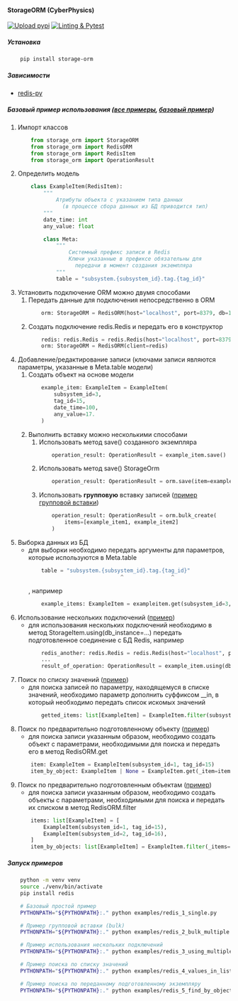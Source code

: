 #### StorageORM (CyberPhysics)
[![Upload pypi](https://github.com/CyberPhysics-Platform/storage-orm/actions/workflows/pypi_deploy.yml/badge.svg)](https://github.com/CyberPhysics-Platform/storage-orm/actions/workflows/pypi_deploy.yml)
[![Linting & Pytest](https://github.com/CyberPhysics-Platform/storage-orm/actions/workflows/lint_and_test.yml/badge.svg)](https://github.com/CyberPhysics-Platform/storage-orm/actions/workflows/lint_and_test.yml)
##### Установка
```bash
    pip install storage-orm
```
##### Зависимости
- [redis-py](https://github.com/redis/redis-py)
##### Базовый пример использования ([все примеры](examples/), [базовый пример](examples/redis_1_single.py))
1. Импорт классов
    ```python
        from storage_orm import StorageORM
        from storage_orm import RedisORM
        from storage_orm import RedisItem
        from storage_orm import OperationResult
    ```
1. Определить модель
    ```python
        class ExampleItem(RedisItem):
            """
                Атрибуты объекта с указанием типа данных
                  (в процессе сбора данных из БД приводится тип)
            """
            date_time: int
            any_value: float

            class Meta:
                """
                    Системный префикс записи в Redis
                    Ключи указанные в префиксе обязательны для
                      передачи в момент создания экземпляра
                """
                table = "subsystem.{subsystem_id}.tag.{tag_id}"
    ```
1. Установить подключение ORM можно двумя способами
    1. Передать данные для подключения непосредственно в ORM
        ```python
            orm: StorageORM = RedisORM(host="localhost", port=8379, db=1)
        ```
    1. Создать подключение redis.Redis и передать его в конструктор
        ```python
            redis: redis.Redis = redis.Redis(host="localhost", port=8379, db=1)
            orm: StorageORM = RedisORM(client=redis)
        ```
1. Добавление/редактирование записи (ключами записи являются параметры, указанные в Meta.table модели)
    1. Создать объект на основе модели
        ```python
            example_item: ExampleItem = ExampleItem(
                subsystem_id=3,
                tag_id=15,
                date_time=100,
                any_value=17.
            )
        ```
    1. Выполнить вставку можно несколькими способами
        1. Использовать метод save() созданного экземпляра
            ```python
                operation_result: OperationResult = example_item.save()
            ```
        1. Использовать метод save() StorageOrm
            ```python
                operation_result: OperationResult = orm.save(item=example_item)
            ```
        1. Использовать **групповую** вставку записей ([пример групповой вставки](examples/redis_2_bulk_multiple.py))
            ```python
                operation_result: OperationResult = orm.bulk_create(
                    items=[example_item1, example_item2]
                )
            ```
1. Выборка данных из БД
    - для выборки необходимо передать аргументы для параметров, которые используются в Meta.table
        ```python
            table = "subsystem.{subsystem_id}.tag.{tag_id}"
                                     ^               ^
        ```
        , например
        ```python
            example_items: ExampleItem = exampleitem.get(subsystem_id=3, tag_id=15)
        ```
1. Использование нескольких подключений ([пример](examples/redis_3_using_multiple_connections.py))
    - для использования нескольких подключений необходимо в метод StorageItem.using(db_instance=...) передать
      подготовленное соединение с БД Redis, например
        ```python
            redis_another: redis.Redis = redis.Redis(host="localhost", port=8379, db=17)
            ...
            result_of_operation: OperationResult = example_item.using(db_instance=redis_another).save()
        ```
1. Поиск по списку значений ([пример](examples/redis_4_values_in_list.py))
    - для поиска записей по параметру, находящемуся в списке значений, необходимо параметр дополнить суффиксом __in, в
      который необходимо передать список искомых значений
        ```python
            getted_items: list[ExampleItem] = ExampleItem.filter(subsystem_id__in=[21, 23], tag_id=15)
        ```
1. Поиск по предварительно подготовленному объекту ([пример](examples/redis_5_find_by_object.py))
    - для поиска записи указанным образом, необходимо создать объект с параметрами, необходимыми для поиска и передать
      его в метод RedisORM.get
    ```python
        item: ExampleItem = ExampleItem(subsystem_id=1, tag_id=15)
        item_by_object: ExampleItem | None = ExampleItem.get(_item=item)
    ```
1. Поиск по предварительно подготовленным объектам ([пример](examples/redis_5_find_by_object.py))
    - для поиска записи указанным образом, необходимо создать объекты с параметрами, необходимыми для поиска и передать
      их списком в метод RedisORM.filter
    ```python
        items: list[ExampleItem] = [
            ExampleItem(subsystem_id=1, tag_id=15),
            ExampleItem(subsystem_id=2, tag_id=16),
        ]
        item_by_objects: list[ExampleItem] = ExampleItem.filter(_items=items)
    ```


##### Запуск примеров
```bash
    python -m venv venv
    source ./venv/bin/activate
    pip install redis

    # Базовый простой пример
    PYTHONPATH="${PYTHONPATH}:." python examples/redis_1_single.py

    # Пример групповой вставки (bulk)
    PYTHONPATH="${PYTHONPATH}:." python examples/redis_2_bulk_multiple.py

    # Пример использования нескольких подключений
    PYTHONPATH="${PYTHONPATH}:." python examples/redis_3_using_multiple_connections.py

    # Пример поиска по списку значений
    PYTHONPATH="${PYTHONPATH}:." python examples/redis_4_values_in_list.py

    # Пример поиска по переданному подготовленному экземпляру
    PYTHONPATH="${PYTHONPATH}:." python examples/redis_5_find_by_object.py
```
